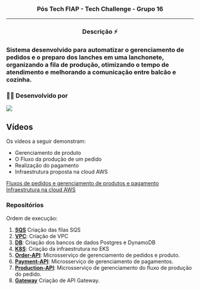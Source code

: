 <h3 align="center">Pós Tech FIAP - Tech Challenge - Grupo 16</h3>
<hr>

<h3 align="center">Descrição ⚡</h3>

<h3>Sistema desenvolvido para automatizar o gerenciamento de pedidos e o preparo dos lanches em uma lanchonete, organizando a fila de produção, otimizando o tempo de atendimento e melhorando a comunicação entre balcão e cozinha.<h3>

### 👨‍💼 Desenvolvido por


![](https://img.shields.io/badge/RM358148-Wiliam%20Hatimine-blue)


##  Vídeos

Os vídeos a seguir demonstram:
- Gerenciamento de produto
- O Fluxo da produção de um pedido
- Realização do pagamento
- Infraestrutura proposta na cloud AWS

[Fluxos de pedidos e gerenciamento de produtos e pagamento](https://youtu.be/aIOe3dQ67GI)
<br />
[Infraestrutura na cloud AWS](https://youtu.be/AsnitJU_k7Y)

### Repositórios

Ordem de execução: 
1. **[SQS](https://github.com/postech-architecture-group16/sqs-queue)** Criação das filas SQS
2. **[VPC](https://github.com/postech-architecture-group16/vpc)**: Criação de VPC
3. **[DB](https://github.com/postech-architecture-group16/postgres)**: Criação dos bancos de dados Postgres e DynamoDB
4. **[K8S](https://github.com/postech-architecture-group16/k8s)**: Criação da infraestrutura no EKS
5. **[Order-API](https://github.com/postech-architecture-group16/order-api)**: Microsserviço de gerenciamento de pedidos e produto.
6. **[Payment-API](https://github.com/postech-architecture-group16/payment-api)**: Microsserviço de gerenciamento de pagamentos.
7. **[Production-API](https://github.com/postech-architecture-group16/production-api)**: Microsserviço de gerenciamento do fluxo de produção do pedido.
8. **[Gateway](https://github.com/postech-architecture-group16/api-gateway)** Criação de API Gateway. 